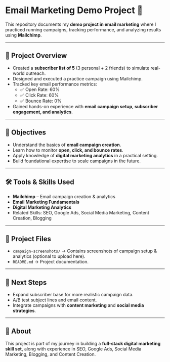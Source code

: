 # Email Marketing Demo Project 📧

This repository documents my **demo project in email marketing** where I practiced running campaigns, tracking performance, and analyzing results using **Mailchimp**.

---

## 📌 Project Overview
- Created a **subscriber list of 5** (3 personal + 2 friends) to simulate real-world outreach.
- Designed and executed a practice campaign using Mailchimp.
- Tracked key email performance metrics:
  - ✅ Open Rate: 60%
  - ✅ Click Rate: 60%
  - ✅ Bounce Rate: 0%
- Gained hands-on experience with **email campaign setup, subscriber engagement, and analytics**.

---

## 🎯 Objectives
- Understand the basics of **email campaign creation**.
- Learn how to monitor **open, click, and bounce rates**.
- Apply knowledge of **digital marketing analytics** in a practical setting.
- Build foundational expertise to scale campaigns in the future.

---

## 🛠️ Tools & Skills Used
- **Mailchimp** – Email campaign creation & analytics
- **Email Marketing Fundamentals**
- **Digital Marketing Analytics**
- Related Skills: SEO, Google Ads, Social Media Marketing, Content Creation, Blogging

---

## 📂 Project Files
- `campaign-screenshots/` → Contains screenshots of campaign setup & analytics (optional to upload here).  
- `README.md` → Project documentation.  

---

## 🚀 Next Steps
- Expand subscriber base for more realistic campaign data.
- A/B test subject lines and email content.
- Integrate campaigns with **content marketing** and **social media strategies**.

---

## 📖 About
This project is part of my journey in building a **full-stack digital marketing skill set**, along with experience in SEO, Google Ads, Social Media Marketing, Blogging, and Content Creation.
